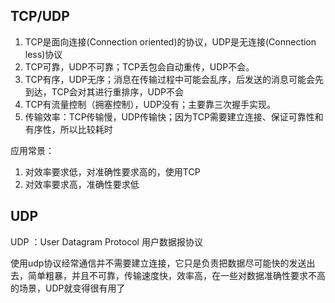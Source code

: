 ## TCP/UDP
1. TCP是面向连接(Connection oriented)的协议，UDP是无连接(Connection less)协议
2. TCP可靠，UDP不可靠；TCP丢包会自动重传，UDP不会。
3. TCP有序，UDP无序；消息在传输过程中可能会乱序，后发送的消息可能会先到达，TCP会对其进行重排序，UDP不会
4. TCP有流量控制（拥塞控制），UDP没有；主要靠三次握手实现。
5. 传输效率：TCP传输慢，UDP传输快；因为TCP需要建立连接、保证可靠性和有序性，所以比较耗时

应用常景：
1. 对效率要求低，对准确性要求高的，使用TCP
2. 对效率要求高，准确性要求低

## UDP
UDP ：User Datagram Protocol 用户数据报协议

使用udp协议经常通信并不需要建立连接，它只是负责把数据尽可能快的发送出去，简单粗暴，并且不可靠，传输速度快，效率高，在一些对数据准确性要求不高的场景，UDP就变得很有用了
